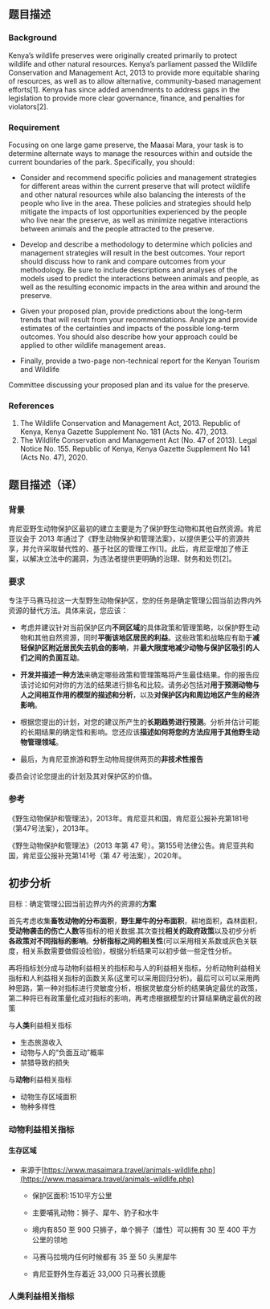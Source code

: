 ## 题目描述

### Background

Kenya’s wildlife preserves were originally created primarily to protect wildlife and other natural resources. Kenya’s parliament passed the Wildlife Conservation and Management Act, 2013 to 
provide more equitable sharing of resources, as well as to allow alternative, community-based management efforts[1]. Kenya has since added amendments to address gaps in the legislation to provide more clear governance, finance, and penalties for violators[2].

### Requirement

Focusing on one large game preserve, the Maasai Mara, your task is to determine alternate ways to manage the resources within and outside the current boundaries of the park. Specifically, you should:

- Consider and recommend specific policies and management strategies for different areas within the current preserve that will protect wildlife and other natural resources while also balancing the interests of the people who live in the area. These policies and 
strategies should help mitigate the impacts of lost opportunities experienced by the people who live near the preserve, as well as minimize negative interactions between animals and the people attracted to the preserve.

- Develop and describe a methodology to determine which policies and management strategies will result in the best outcomes. Your report should discuss how to rank and compare outcomes from your methodology. Be sure to include descriptions and analyses 
of the models used to predict the interactions between animals and people, as well as the resulting economic impacts in the area within and around the preserve. 
- Given your proposed plan, provide predictions about the long-term trends that will result 
from your recommendations. Analyze and provide estimates of the certainties and impacts of the possible long-term outcomes. You should also describe how your approach could be applied to other wildlife management areas.

- Finally, provide a two-page non-technical report for the Kenyan Tourism and Wildlife 

Committee discussing your proposed plan and its value for the preserve.

### References

1. The Wildlife Conservation and Management Act, 2013. Republic of Kenya, Kenya Gazette 
Supplement No. 181 (Acts No. 47), 2013.
2. The Wildlife Conservation and Management Act (No. 47 of 2013). Legal Notice No. 155.
Republic of Kenya, Kenya Gazette Supplement No 141 (Acts No. 47), 2020.

## 题目描述（译）

### 背景

肯尼亚野生动物保护区最初的建立主要是为了保护野生动物和其他自然资源。肯尼亚议会于 2013 年通过了《野生动物保护和管理法案》，以提供更公平的资源共享，并允许采取替代性的、基于社区的管理工作[1]。此后，肯尼亚增加了修正案，以解决立法中的漏洞，为违法者提供更明确的治理、财务和处罚[2]。

### 要求

专注于马赛马拉这一大型野生动物保护区，您的任务是确定管理公园当前边界内外资源的替代方法。具体来说，您应该：

- 考虑并建议针对当前保护区内**不同区域**的具体政策和管理策略，以保护野生动物和其他自然资源，同时**平衡该地区居民的利益**。这些政策和战略应有助于**减轻保护区附近居民失去机会的影响**，并**最大限度地减少动物与保护区吸引的人们之间的负面互动**。

- **开发并描述一种方法**来确定哪些政策和管理策略将产生最佳结果。你的报告应该讨论如何对你的方法的结果进行排名和比较。请务必包括对**用于预测动物与人之间相互作用的模型的描述和分析**，以及**对保护区内和周边地区产生的经济影响**。

- 根据您提出的计划，对您的建议所产生的**长期趋势进行预测**。分析并估计可能的长期结果的确定性和影响。您还应该**描述如何将您的方法应用于其他野生动物管理领域**。

- 最后，为肯尼亚旅游和野生动物局提供两页的**非技术性报告**

委员会讨论您提出的计划及其对保护区的价值。

### 参考

《野生动物保护和管理法》，2013年。肯尼亚共和国，肯尼亚公报补充第181号（第47号法案），2013年。

《野生动物保护和管理法》（2013 年第 47 号）。第155号法律公告。肯尼亚共和国，肯尼亚公报补充第141号（第 47 号法案），2020年。

## 初步分析

目标：确定管理公园当前边界内外的资源的**方案**

首先考虑收集**畜牧动物的分布面积**，**野生犀牛的分布面积**，耕地面积，森林面积，**受动物袭击的伤亡人数**等指标的相关数据.其次查找**相关的政府政策**以及初步分析**各政策对不同指标的影响**。**分析指标之间的相关性**(可以采用相关系数或灰色关联度，相关系数需要做假设检验)，根据分析结果可以初步做一些定性分析。

再将指标划分成与动物利益相关的指标和与人的利益相关指标，分析动物利益相关指标和人利益相关指标的函数关系(这里可以采用回归分析)。最后可以可以采用两种思路，第一种对指标进行灵敏度分析，根据灵敏度分析的结果确定最优的政策，第二种将已有政策量化成对指标的影响，再考虑根据模型的计算结果确定最优的政策

与**人类**利益相关指标

- 生态旅游收入
- 动物与人的“负面互动”概率
- 禁猎导致的损失

与**动物**利益相关指标

- 动物生存区域面积
- 物种多样性

### 动物利益相关指标

#### 生存区域

- 来源于[https://www.masaimara.travel/animals-wildlife.php](https://www.masaimara.travel/animals-wildlife.php)

    - 保护区面积:1510平方公里

    - 主要哺乳动物：狮子、犀牛、豹子和水牛

    - 境内有850 至 900 只狮子，单个狮子（雄性）可以拥有 30 至 400 平方公里的领地

    - 马赛马拉境内任何时候都有 35 至 50 头黑犀牛

    - 肯尼亚野外生存着近 33,000 只马赛长颈鹿

### 人类利益相关指标
